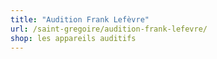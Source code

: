 ```yaml
---
title: "Audition Frank Lefèvre"
url: /saint-gregoire/audition-frank-lefevre/
shop: les appareils auditifs
---
```

